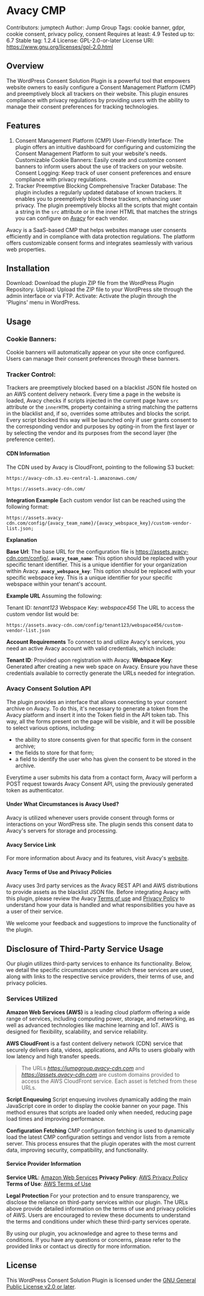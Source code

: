 # Avacy CMP

Contributors: jumptech
Author: Jump Group
Tags: cookie banner, gdpr, cookie consent, privacy policy, consent
Requires at least: 4.9
Tested up to: 6.7
Stable tag: 1.2.4
License: GPL-2.0-or-later
License URI: https://www.gnu.org/licenses/gpl-2.0.html

## Overview

The WordPress Consent Solution Plugin is a powerful tool that empowers website owners to easily configure a Consent Management Platform (CMP) and preemptively block all trackers on their website. This plugin ensures compliance with privacy regulations by providing users with the ability to manage their consent preferences for tracking technologies.

## Features

1. Consent Management Platform (CMP)
   User-Friendly Interface: The plugin offers an intuitive dashboard for configuring and customizing the Consent Management Platform to suit your website's needs.
   Customizable Cookie Banners: Easily create and customize consent banners to inform users about the use of trackers on your website.
   Consent Logging: Keep track of user consent preferences and ensure compliance with privacy regulations.
2. Tracker Preemptive Blocking
   Comprehensive Tracker Database: The plugin includes a regularly updated database of known trackers. It enables you to preemptively block these trackers, enhancing user privacy.
   The plugin preemptively blocks all the scripts that might contain a string in the `src` attribute or in the inner HTML that matches the strings you can configure on [Avacy](https://avacy.eu) for each vendor.

Avacy is a SaaS-based CMP that helps websites manage user consents efficiently and in compliance with data protection regulations. The platform offers customizable consent forms and integrates seamlessly with various web properties.

## Installation

Download: Download the plugin ZIP file from the WordPress Plugin Repository.
Upload: Upload the ZIP file to your WordPress site through the admin interface or via FTP.
Activate: Activate the plugin through the 'Plugins' menu in WordPress.

## Usage

### Cookie Banners:

Cookie banners will automatically appear on your site once configured.
Users can manage their consent preferences through these banners.

### Tracker Control:

Trackers are preemptively blocked based on a blacklist JSON file hosted on an AWS content delivery network.
Every time a page in the website is loaded, Avacy checks if scripts injected in the current page have `src` attribute or the `innerHTML` property containing a string matching the patterns in the blacklist and, if so, overrides some attributes and blocks the script.
Every script blocked this way will be launched only if user grants consent to the corresponding vendor and purposes by opting-in from the first layer or by selecting the vendor and its purposes from the second layer (the preference center).

#### CDN Information

The CDN used by Avacy is CloudFront, pointing to the following S3 bucket:

`https://avacy-cdn.s3.eu-central-1.amazonaws.com/`

`https://assets.avacy-cdn.com/`

**Integration Example**
Each custom vendor list can be reached using the following format:

`https://assets.avacy-cdn.com/config/{avacy_team_name}/{avacy_webspace_key}/custom-vendor-list.json;`

**Explanation**

**Base Url**: The base URL for the configuration file is https://assets.avacy-cdn.com/config/.
**`avacy_team_name`**: This option should be replaced with your specific tenant identifier. This is a unique identifier for your organization within Avacy.
**`avacy_webspace_key`**: This option should be replaced with your specific webspace key. This is a unique identifier for your specific webspace within your tenant's account.

**Example URL**
Assuming the following:

Tenant ID: _tenant123_
Webspace Key: _webspace456_
The URL to access the custom vendor list would be:

`https://assets.avacy-cdn.com/config/tenant123/webspace456/custom-vendor-list.json`

**Account Requirements**
To connect to and utilize Avacy's services, you need an active Avacy account with valid credentials, which include:

**Tenant ID**: Provided upon registration with Avacy.
**Webspace Key**: Generated after creating a new web space on Avacy.
Ensure you have these credentials available to correctly generate the URLs needed for integration.

### Avacy Consent Solution API

The plugin provides an interface that allows connecting to your consent archive on Avacy. To do this, it's necessary to generate a token from the Avacy platform and insert it into the Token field in the API token tab. This way, all the forms present on the page will be visible, and it will be possible to select various options, including:

- the ability to store consents given for that specific form in the consent archive;
- the fields to store for that form;
- a field to identify the user who has given the consent to be stored in the archive.

Everytime a user submits his data from a contact form, Avacy will perform a POST request towards Avacy Consent API, using the previously generated token as authenticator.

#### Under What Circumstances is Avacy Used?

Avacy is utilized whenever users provide consent through forms or interactions on your WordPress site. The plugin sends this consent data to Avacy's servers for storage and processing.

#### Avacy Service Link

For more information about Avacy and its features, visit Avacy's [website](https://avacysolution.com/).

#### Avacy Terms of Use and Privacy Policies

Avacy uses 3rd party services as the Avacy REST API and AWS distributions to provide assets as the blacklist JSON file.
Before integrating Avacy with this plugin, please review the Avacy [Terms of use](https://avacy.eu/terms-and-conditions) and [Privacy Policy](https://api.avacy.eu/jumpgroup/privacypolicy/14/it) to understand how your data is handled and what responsibilities you have as a user of their service.

We welcome your feedback and suggestions to improve the functionality of the plugin.

## Disclosure of Third-Party Service Usage

Our plugin utilizes third-party services to enhance its functionality. Below, we detail the specific circumstances under which these services are used, along with links to the respective service providers, their terms of use, and privacy policies.

### Services Utilized

**Amazon Web Services (AWS)** is a leading cloud platform offering a wide range of services, including computing power, storage, and networking, as well as advanced technologies like machine learning and IoT. AWS is designed for flexibility, scalability, and service reliability.

**AWS CloudFront** is a fast content delivery network (CDN) service that securely delivers data, videos, applications, and APIs to users globally with low latency and high transfer speeds.

> The URLs *https://jumpgroup.avacy-cdn.com* and *https://assets.avacy-cdn.com* are custom domains provided to access the AWS CloudFront service. Each asset is fetched from these URLs.

**Script Enqueuing**
Script enqueuing involves dynamically adding the main JavaScript core in order to display the cookie banner on your page. This method ensures that scripts are loaded only when needed, reducing page load times and improving performance.

**Configuration Fetching**
CMP configuration fetching is used to dynamically load the latest CMP configuration settings and vendor lists from a remote server. This process ensures that the plugin operates with the most current data, improving security, compatibility, and functionality.

#### Service Provider Information

**Service URL**: [Amazon Web Services](https://aws.amazon.com/)
**Privacy Policy**: [AWS Privacy Policy](https://d1.awsstatic.com/legal/privacypolicy/AWS%20Privacy%20Notice%20-%202024-01-01_IT.pdf)
**Terms of Use**: [AWS Terms of Use](https://aws.amazon.com/it/service-terms/)

**Legal Protection**
For your protection and to ensure transparency, we disclose the reliance on third-party services within our plugin. The URLs above provide detailed information on the terms of use and privacy policies of AWS. Users are encouraged to review these documents to understand the terms and conditions under which these third-party services operate.

By using our plugin, you acknowledge and agree to these terms and conditions. If you have any questions or concerns, please refer to the provided links or contact us directly for more information.

## License

This WordPress Consent Solution Plugin is licensed under the [GNU General Public License v2.0 or later](https://www.gnu.org/licenses/gpl-2.0.html).
